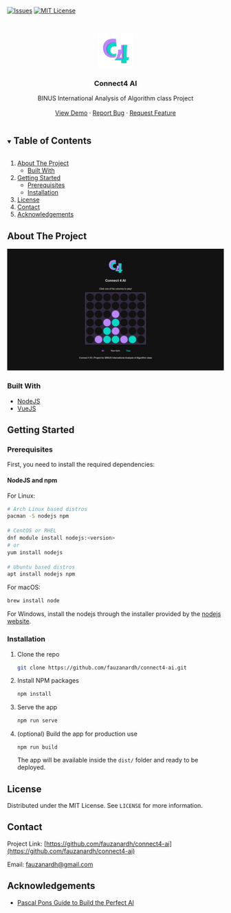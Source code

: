 <!-- PROJECT SHIELDS -->
[![Issues][issues-shield]][issues-url]
[![MIT License][license-shield]][license-url]



<!-- PROJECT LOGO -->
<br />
<p align="center">
    <a href="https://github.com/fauzanardh/connect4-ai">
        <img src="gh_images/logo.png" alt="Logo" width="80" height="80">
    </a>
    <h3 align="center">Connect4 AI</h3>
    <p align="center">
        BINUS International Analysis of Algorithm class Project
        <br />
        <br />
        <a href="https://fauzanardh.github.io/connect4-ai/">View Demo</a>
        ·
        <a href="https://github.com/fauzanardh/connect4-ai/issues">Report Bug</a>
        ·
        <a href="https://github.com/fauzanardh/connect4-ai/issues">Request Feature</a>
    </p>
</p>



<!-- TABLE OF CONTENTS -->
<details open="open">
  <summary><h2 style="display: inline-block">Table of Contents</h2></summary>
  <ol>
    <li>
      <a href="#about-the-project">About The Project</a>
      <ul>
        <li><a href="#built-with">Built With</a></li>
      </ul>
    </li>
    <li>
      <a href="#getting-started">Getting Started</a>
      <ul>
        <li><a href="#prerequisites">Prerequisites</a></li>
        <li><a href="#installation">Installation</a></li>
      </ul>
    </li>
    <li><a href="#license">License</a></li>
    <li><a href="#contact">Contact</a></li>
    <li><a href="#acknowledgements">Acknowledgements</a></li>
  </ol>
</details>



<!-- ABOUT THE PROJECT -->
## About The Project

[![Connect4AI_ScreenShot][product-screenshot]](https://fauzanardh.github.io/connect4-ai/)


### Built With

* [NodeJS](https://nodejs.org/)
* [VueJS](https://vuejs.org/)



<!-- GETTING STARTED -->
## Getting Started

### Prerequisites

First, you need to install the required dependencies:
#### NodeJS and npm
For Linux:
```sh
# Arch Linux based distros
pacman -S nodejs npm

# CentOS or RHEL
dnf module install nodejs:<version>
# or
yum install nodejs

# Ubuntu based distros
apt install nodejs npm
```

For macOS:
```sh
brew install node
```

For Windows, install the nodejs through the installer provided by the [nodejs website](https://nodejs.org/en/download/).

### Installation

1. Clone the repo
   ```sh
   git clone https://github.com/fauzanardh/connect4-ai.git
   ```
2. Install NPM packages
   ```sh
   npm install
   ```
3. Serve the app
    ```sh
    npm run serve
    ```
4. (optional) Build the app for production use
    ```shell
    npm run build
    ```
   The app will be available inside the `dist/` folder and ready to be deployed.




<!-- LICENSE -->
## License

Distributed under the MIT License. See `LICENSE` for more information.



<!-- CONTACT -->
## Contact

Project Link: [https://github.com/fauzanardh/connect4-ai](https://github.com/fauzanardh/connect4-ai)

Email: [fauzanardh@gmail.com](mailto:fauzanardh@gmail.com)



<!-- ACKNOWLEDGEMENTS -->
## Acknowledgements

* [Pascal Pons Guide to Build the Perfect AI](http://blog.gamesolver.org/solving-connect-four/01-introduction/)





<!-- MARKDOWN LINKS & IMAGES -->
<!-- https://www.markdownguide.org/basic-syntax/#reference-style-links -->
[issues-shield]: https://img.shields.io/github/issues/fauzanardh/connect4-ai.svg?style=for-the-badge
[issues-url]: https://github.com/fauzanardh/connect4-ai/issues
[license-shield]: https://img.shields.io/github/license/fauzanardh/connect4-ai.svg?style=for-the-badge
[license-url]: https://github.com/fauzanardh/connect4-ai/blob/master/LICENSE.txt
[product-screenshot]: gh_images/screenshot.png
